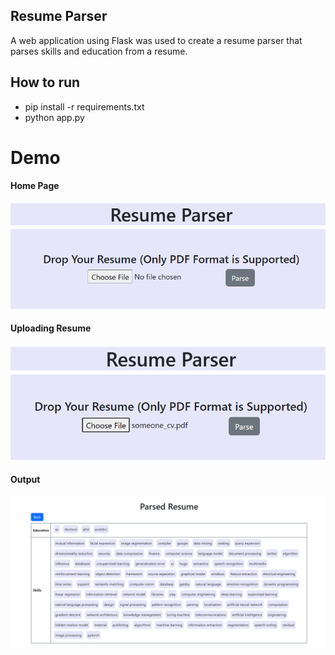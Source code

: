 ## Resume Parser

A web application using Flask was used to create a resume parser that parses skills and education from a resume.

## How to run
- pip install -r requirements.txt
- python app.py



# Demo
#### Home Page
![Home Page](https://github.com/aimanlameesa/Natural-Language-Processing/blob/main/Assignments/Resume%20Parser/images/homepage.png)

#### Uploading Resume
![Uploading Resume ](https://github.com/aimanlameesa/Natural-Language-Processing/blob/main/Assignments/Resume%20Parser/images/upload.png)

#### Output 
![Result Page after parsing Resume](https://github.com/aimanlameesa/Natural-Language-Processing/blob/main/Assignments/Resume%20Parser/images/parsed_resume.png)
